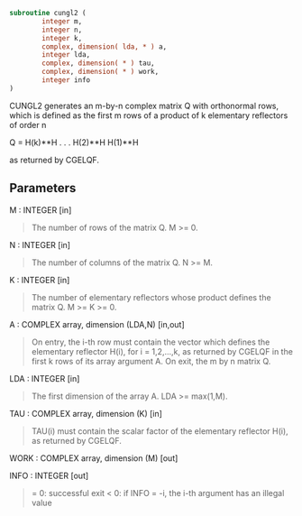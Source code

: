 ```fortran
subroutine cungl2 (
        integer m,
        integer n,
        integer k,
        complex, dimension( lda, * ) a,
        integer lda,
        complex, dimension( * ) tau,
        complex, dimension( * ) work,
        integer info
)
```

CUNGL2 generates an m-by-n complex matrix Q with orthonormal rows,
which is defined as the first m rows of a product of k elementary
reflectors of order n

Q  =  H(k)\*\*H . . . H(2)\*\*H H(1)\*\*H

as returned by CGELQF.

## Parameters
M : INTEGER [in]
> The number of rows of the matrix Q. M >= 0.

N : INTEGER [in]
> The number of columns of the matrix Q. N >= M.

K : INTEGER [in]
> The number of elementary reflectors whose product defines the
> matrix Q. M >= K >= 0.

A : COMPLEX array, dimension (LDA,N) [in,out]
> On entry, the i-th row must contain the vector which defines
> the elementary reflector H(i), for i = 1,2,...,k, as returned
> by CGELQF in the first k rows of its array argument A.
> On exit, the m by n matrix Q.

LDA : INTEGER [in]
> The first dimension of the array A. LDA >= max(1,M).

TAU : COMPLEX array, dimension (K) [in]
> TAU(i) must contain the scalar factor of the elementary
> reflector H(i), as returned by CGELQF.

WORK : COMPLEX array, dimension (M) [out]

INFO : INTEGER [out]
> = 0: successful exit
> < 0: if INFO = -i, the i-th argument has an illegal value
